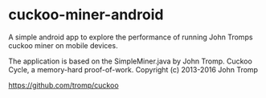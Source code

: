 # cuckoo-miner-android
A simple android app to explore the performance of running John Tromps cuckoo miner on mobile devices.

The application is based on the SimpleMiner.java by John Tromp.  Cuckoo Cycle, a memory-hard proof-of-work.  Copyright (c) 2013-2016 John Tromp

https://github.com/tromp/cuckoo

